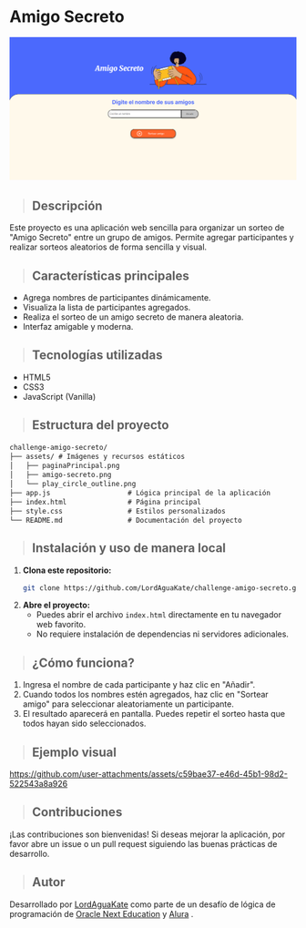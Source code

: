 # Amigo Secreto 

![Amigo Secreto Banner](assets/paginaPrincipal.png)

>## Descripción

Este proyecto es una aplicación web sencilla para organizar un sorteo de "Amigo Secreto" entre un grupo de amigos. Permite agregar participantes y realizar sorteos aleatorios de forma sencilla y visual.

>## Características principales

- Agrega nombres de participantes dinámicamente.
- Visualiza la lista de participantes agregados.
- Realiza el sorteo de un amigo secreto de manera aleatoria.
- Interfaz amigable y moderna.

>## Tecnologías utilizadas

- HTML5
- CSS3
- JavaScript (Vanilla)

>## Estructura del proyecto

```
challenge-amigo-secreto/
├── assets/ # Imágenes y recursos estáticos
│   ├── paginaPrincipal.png                
│   ├── amigo-secreto.png
│   └── play_circle_outline.png
├── app.js                   # Lógica principal de la aplicación
├── index.html               # Página principal
├── style.css                # Estilos personalizados
└── README.md                # Documentación del proyecto
```

>## Instalación y uso de manera local

1. **Clona este repositorio:**
   ```bash
   git clone https://github.com/LordAguaKate/challenge-amigo-secreto.git
   ```
2. **Abre el proyecto:**
   - Puedes abrir el archivo `index.html` directamente en tu navegador web favorito.
   - No requiere instalación de dependencias ni servidores adicionales.

>## ¿Cómo funciona?

1. Ingresa el nombre de cada participante y haz clic en "Añadir".
2. Cuando todos los nombres estén agregados, haz clic en "Sortear amigo" para seleccionar aleatoriamente un participante.
3. El resultado aparecerá en pantalla. Puedes repetir el sorteo hasta que todos hayan sido seleccionados.

>## Ejemplo visual

https://github.com/user-attachments/assets/c59bae37-e46d-45b1-98d2-522543a8a926

>## Contribuciones

¡Las contribuciones son bienvenidas! Si deseas mejorar la aplicación, por favor abre un issue o un pull request siguiendo las buenas prácticas de desarrollo.


>## Autor

Desarrollado por [LordAguaKate](https://github.com/LordAguaKate) como parte de un desafío de lógica de programación de [Oracle Next Education](https://www.oracle.com/mx/education/oracle-next-education/)  y  [Alura](https://www.aluracursos.com/) .
